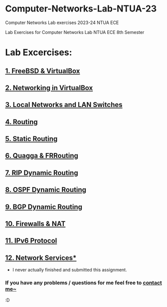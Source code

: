 # Computer-Networks-Lab-NTUA-23
Computer Networks Lab exercises 2023-24 NTUA ECE

Lab Exercises for Computer Networks Lab NTUA ECE 8th Semester

# Lab Excercises:
## [1. FreeBSD & VirtualBox](/Lab1)
## [2. Networking in VirtualBox](/Lab2)
## [3. Local Networks and LAN Switches](/Lab3)
## [4. Routing](/Lab4)
## [5. Static Routing](/Lab5)
## [6. Quagga & FRRouting](/Lab6)
## [7. RIP Dynamic Routing](/Lab7)
## [8. OSPF Dynamic Routing](/Lab8)
## [9. BGP Dynamic Routing](/Lab9)
## [10. Firewalls & NAT](/Lab10)
## [11. IPv6 Protocol](/Lab11)
## [12. Network Services*](/Lab12)


* I never actually finished and submitted this assignment.

### If you have any problems / questions for me feel free to [contact me~](https://github.com/ChainsawPerson)

:D
